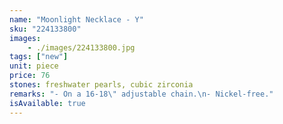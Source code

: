 ```yaml
---
name: "Moonlight Necklace - Y"
sku: "224133800"
images:
    - ./images/224133800.jpg
tags: ["new"]
unit: piece
price: 76
stones: freshwater pearls, cubic zirconia
remarks: "- On a 16-18\" adjustable chain.\n- Nickel-free."
isAvailable: true
---
```

